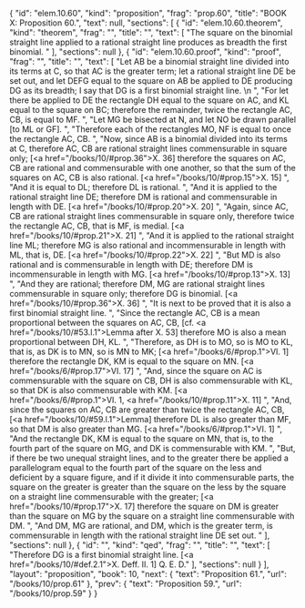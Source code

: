 {
  "id": "elem.10.60",
  "kind": "proposition",
  "frag": "prop.60",
  "title": "BOOK X: Proposition 60.",
  "text": null,
  "sections": [
    {
      "id": "elem.10.60.theorem",
      "kind": "theorem",
      "frag": "",
      "title": "",
      "text": [
        "The square on the binomial straight line applied to a rational straight line produces as breadth the first binomial. "
      ],
      "sections": null
    },
    {
      "id": "elem.10.60.proof",
      "kind": "proof",
      "frag": "",
      "title": "",
      "text": [
        "Let AB be a binomial straight line divided into its terms at C, so that AC is the greater term; let a rational straight line DE be set out, and let DEFG equal to the square on AB be applied to DE producing DG as its breadth; I say that DG is a first binomial straight line. \n      ",
        "For let there be applied to DE the rectangle DH equal to the square on AC, and KL equal to the square on BC; therefore the remainder, twice the rectangle AC, CB, is equal to MF. ",
        "Let MG be bisected at N, and let NO be drawn parallel [to ML or GF]. ",
        "Therefore each of the rectangles MO, NF is equal to once the rectangle AC, CB. ",
        "Now, since AB is a binomial divided into its terms at C, therefore AC, CB are rational straight lines commensurable in square only; [<a href=\"/books/10/#prop.36\">X. 36</a>] therefore the squares on AC, CB are rational and commensurable with one another, so that the sum of the squares on AC, CB is also rational. [<a href=\"/books/10/#prop.15\">X. 15</a>] ",
        "And it is equal to DL; therefore DL is rational. ",
        "And it is applied to the rational straight line DE; therefore DM is rational and commensurable in length with DE. [<a href=\"/books/10/#prop.20\">X. 20</a>] ",
        "Again, since AC, CB are rational straight lines commensurable in square only, therefore twice the rectangle AC, CB, that is MF, is medial. [<a href=\"/books/10/#prop.21\">X. 21</a>] ",
        "And it is applied to the rational straight line ML; therefore MG is also rational and incommensurable in length with ML, that is, DE. [<a href=\"/books/10/#prop.22\">X. 22</a>] ",
        "But MD is also rational and is commensurable in length with DE; therefore DM is incommensurable in length with MG. [<a href=\"/books/10/#prop.13\">X. 13</a>] ",
        "And they are rational; therefore DM, MG are rational straight lines commensurable in square only; therefore DG is binomial. [<a href=\"/books/10/#prop.36\">X. 36</a>] ",
        "It is next to be proved that it is also a first binomial straight line. ",
        "Since the rectangle AC, CB is a mean proportional between the squares on AC, CB, [cf. <a href=\"/books/10/#53.l.1\">Lemma after X. 53</a>] therefore MO is also a mean proportional between DH, KL. ",
        "Therefore, as DH is to MO, so is MO to KL, that is, as DK is to MN, so is MN to MK; [<a href=\"/books/6/#prop.1\">VI. 1</a>] therefore the rectangle DK, KM is equal to the square on MN. [<a href=\"/books/6/#prop.17\">VI. 17</a>] ",
        "And, since the square on AC is commensurable with the square on CB, DH is also commensurable with KL, so that DK is also commensurable with KM. [<a href=\"/books/6/#prop.1\">VI. 1</a>, <a href=\"/books/10/#prop.11\">X. 11</a>] ",
        "And, since the squares on AC, CB are greater than twice the rectangle AC, CB, [<a href=\"/books/10/#59.l.1\">Lemma</a>] therefore DL is also greater than MF, so that DM is also greater than MG. [<a href=\"/books/6/#prop.1\">VI. 1</a>] ",
        "And the rectangle DK, KM is equal to the square on MN, that is, to the fourth part of the square on MG, and DK is commensurable with KM. ",
        "But, if there be two unequal straight lines, and to the greater there be applied a parallelogram equal to the fourth part of the square on the less and deficient by a square figure, and if it divide it into commensurable parts, the square on the greater is greater than the square on the less by the square on a straight line commensurable with the greater; [<a href=\"/books/10/#prop.17\">X. 17</a>] therefore the square on DM is greater than the square on MG by the square on a straight line commensurable with DM. ",
        "And DM, MG are rational, and DM, which is the greater term, is commensurable in length with the rational straight line DE set out. "
      ],
      "sections": null
    },
    {
      "id": "",
      "kind": "qed",
      "frag": "",
      "title": "",
      "text": [
        "Therefore DG is a first binomial straight line. [<a href=\"/books/10/#def.2.1\">X. Deff. II. 1</a>] Q. E. D."
      ],
      "sections": null
    }
  ],
  "layout": "proposition",
  "book": 10,
  "next": {
    "text": "Proposition 61.",
    "url": "/books/10/prop.61"
  },
  "prev": {
    "text": "Proposition 59.",
    "url": "/books/10/prop.59"
  }
}
